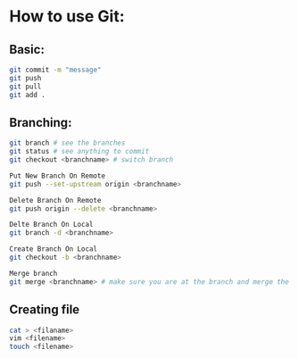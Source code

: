 # How to use Git:

## Basic:
```bash
git commit -m "message"
git push
git pull
git add .
```

## Branching:
```bash
git branch # see the branches
git status # see anything to commit
git checkout <branchname> # switch branch

Put New Branch On Remote
git push --set-upstream origin <branchname>

Delete Branch On Remote
git push origin --delete <branchname>

Delte Branch On Local
git branch -d <branchname>

Create Branch On Local
git checkout -b <branchname>

Merge branch
git merge <branchname> # make sure you are at the branch and merge the other branch
```

## Creating file
```bash
cat > <filaname>
vim <filename>
touch <filename>
```
